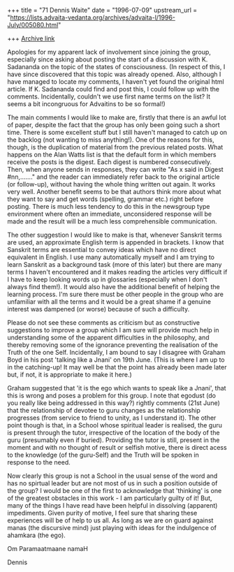 +++
title = "71 Dennis Waite"
date = "1996-07-09"
upstream_url = "https://lists.advaita-vedanta.org/archives/advaita-l/1996-July/005080.html"

+++
[Archive link](https://lists.advaita-vedanta.org/archives/advaita-l/1996-July/005080.html)

Apologies for my apparent lack of involvement since joining the group,
especially since asking about posting the start of a discussion with K.
Sadananda on the topic of the states of consciousness. (In respect of this,
I have since discovered that this topic was already opened. Also, although I
have managed to locate my comments, I haven't yet found the original html
article. If K. Sadananda could find and post this, I could follow up with
the comments. Incidentally, couldn't we use first name terms on the list? It
seems a bit incongruous for Advaitins to be so formal!)

The main comments I would like to make are, firstly that there is an awful
lot of paper, despite the fact that the group has only been going such a
short time. There is some excellent stuff but I still haven't managed to
catch up on the backlog (not wanting to miss anything!). One of the reasons
for this, though,  is the duplication of material from the previous related
posts. What happens on the Alan Watts list is that the default form in which
members receive the posts is the digest. Each digest is numbered
consecutively. Then, when anyone sends in responses, they can write "As x
said in Digest #nn,......." and the reader can immediately refer back to the
original article (or follow-up), without having the whole thing written out
again. It works very well. Another benefit seems to be that authors think
more about what they want to say and get words (spelling, grammar etc.)
right before posting. There is much less tendency to do this in the
newsgroup type environment where often an immediate, unconsidered response
will be made and the result will be a much less comprehensible communication.

The other suggestion I would like to make is that, whenever Sanskrit terms
are used, an approximate English term is appended in brackets. I know that
Sanskrit terms are essential to convey ideas which have no direct equivalent
in English. I use many automatically myself and I am trying to learn
Sanskrit as a background task (more of this later) but there are many terms
I haven't encountered and it makes reading the articles very difficult if I
have to keep looking words up in glossaries (especially when I don't always
find them!). It would also have the additional benefit of helping the
learning process. I'm sure there must be other people in the group who are
unfamiliar with all the terms and it would be a great shame if a genuine
interest was dampened (or worse) because of such a difficulty.

Please do not see these comments as criticism but as constructive
suggestions to improve a group which I am sure will provide much help in
understanding some of the apparent difficulties in the philosophy, and
thereby removing some of the ignorance preventing the realisation of the
Truth of the one Self. Incidentally, I am bound to say I disagree with
Graham Boyd in his post 'talking like a Jnani' on 19th June. (This is where
I am up to in the catching-up! It may well be that the point has already
been made later but, if not, it is appropriate to make it here.)

Graham suggested that 'it is the ego which wants to speak like a Jnani',
that this is wrong and poses a problem for this group. I note that egodust
(do you really like being addressed in this way?) rightly comments (21st
June) that the relationship of devotee to guru changes as the relationship
progresses (from service to friend to unity, as I understand it). The other
point though is that, in a School whose spiritual leader is realised, the
guru is present through the tutor, irrespective of the location of the body
of the guru (presumably even if buried). Providing the tutor is still,
present in the moment and with no thought of result or selfish motive, there
is direct acess to the knowledge (of the guru-Self) and the Truth will be
spoken in response to the need.

Now clearly this group is not a School in the usual sense of the word and
has no spirtual leader but are not most of us in such a position outside of
the group? I would be one of the first to acknowledge that 'thinking' is one
of the greatest obstacles in this work - I am particularly guilty of it!
But, many of the things I have read have been helpful in dissolving
(apparent) impediments. Given purity of motive, I feel sure that sharing
these experiences will be of help to us all. As long as we are on guard
against manas (the discursive mind) just playing with ideas for the
indulgence of ahamkara (the ego).

Om Paramaatmaane namaH

Dennis

